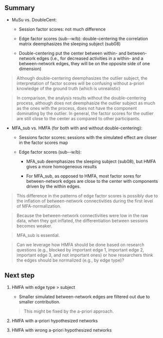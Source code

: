 ## Summary

+ MuSu vs. DoubleCent:
	
	+ Session factor scores: not much difference

	+ Edge factor scores (sub--w/b): double-centering the correlation matrix deemphasizes the sleeping subject (sub08) 

	+ Double-centering put the center between within- and between-network edges (i.e., for decreased activities in a within- and a between-network edges, they will be on the opposite side of one dimension)

 > Although double-centering deemphasizes the outlier subject, the interpretation of factor scores will be confusing without a-priori knowledge of the ground truth (which is unrealistic)

 > In comparison, the analysis results without the double-centering process, although does not deemphasize the outlier subject as much as the ones with the process, does not have the component dominating by the outlier. In general, the factor scores for the outlier are still close to the center as compared to other participants.
 
 + MFA_sub vs. HMFA (for both with and without double-centering):

 	+ Sessions factor scores: sessions with the simulated effect are closer in the factor scores map

 	+ Edge factor scores (sub--w/b): 

 		+ MFA_sub deemphasizes the sleeping subject (sub08), but HMFA gives a more homogeneous results

 		+ For MFA_sub, as opposed to HMFA, most factor sores for between-network edges are close to the center with components driven by the within edges.

 > This difference in the patterns of edge factor scores is possibly due to the inflation of between-network connectivities during the first level of MFA-normalization.

 > Because the between-network connectivities were low in the raw data, when they got inflated, the differentiation between sessions becomes weaker.

 > MFA_sub is essential.

 > Can we leverage how HMFA should be done based on research questions (e.g., blocked by important edge 1, important edge 2, important edge 3, and not important ones) or how researchers think the edges should be normalized (e.g., by edge type)?

 ## Next step

 1. HMFA with edge type > subject

 	+ Smaller simulated between-network edges are filtered out due to smaller contribution.

 	> This might be fixed by the a-priori approach.

 2. HMFA with a-priori hypothesized networks

 3. HMFA with wrong a-priori hypothesized networks	
 
